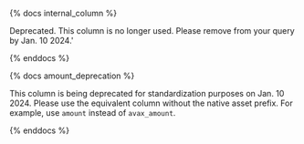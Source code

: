 {% docs internal_column %}    

Deprecated. This column is no longer used. Please remove from your query by Jan. 10 2024.'

{% enddocs %}

{% docs amount_deprecation %}   

This column is being deprecated for standardization purposes on Jan. 10 2024. Please use the equivalent column without the native asset prefix. For example, use `amount` instead of `avax_amount`.

{% enddocs %}